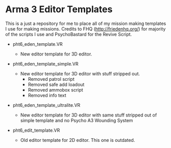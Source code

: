 # Arma 3 Editor Templates

This is a just a repository for me to place all of my mission making templates I use for making missions. Credits to FHQ (http://friedenhq.org/) for majority of the scripts I use and PsychoBastard for the Revive Script. 

* pht6_eden_template.VR
  * New editor template for 3D editor.
  
* pht6_eden_template_simple.VR
  * New editor template for 3D editor with stuff stripped out.
	* Removed patrol script
	* Removed safe add loadout
	* Removed ammobox script
	* Removed info text
	
* pht6_eden_template_ultralite.VR
  * New editor template for 3D editor with same stuff stripped out of simple template and no Psycho A3 Wounding System

* pht6_edit_template.VR
  * Old editor template for 2D editor. This one is outdated.
